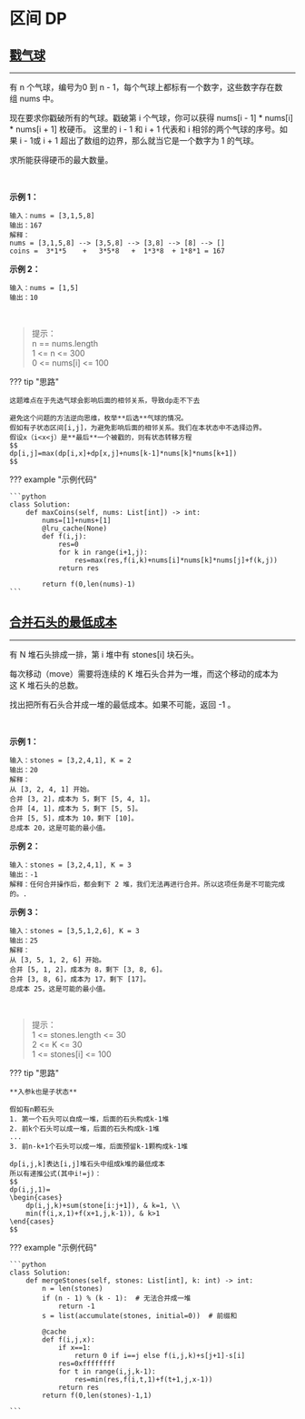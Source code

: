 # 区间 DP

## [戳气球](https://leetcode.cn/problems/burst-balloons/)
---
有 n 个气球，编号为0 到 n - 1，每个气球上都标有一个数字，这些数字存在数组 nums 中。

现在要求你戳破所有的气球。戳破第 i 个气球，你可以获得 nums[i - 1] * nums[i] * nums[i + 1] 枚硬币。 这里的 i - 1 和 i + 1 代表和 i 相邻的两个气球的序号。如果 i - 1或 i + 1 超出了数组的边界，那么就当它是一个数字为 1 的气球。

求所能获得硬币的最大数量。

 

**示例 1：**

    输入：nums = [3,1,5,8]
    输出：167
    解释：
    nums = [3,1,5,8] --> [3,5,8] --> [3,8] --> [8] --> []
    coins =  3*1*5    +   3*5*8   +  1*3*8  + 1*8*1 = 167

**示例 2：**

    输入：nums = [1,5]
    输出：10
 

>提示：  
>n == nums.length  
>1 <= n <= 300  
>0 <= nums[i] <= 100


??? tip "思路"

    这题难点在于先选气球会影响后面的相邻关系，导致dp走不下去

    避免这个问题的方法逆向思维，枚举**后选**气球的情况。  
    假如有子状态区间[i,j]，为避免影响后面的相邻关系。我们在本状态中不选择边界。
    假设x（i<x<j）是**最后**一个被戳的，则有状态转移方程  
    $$
    dp[i,j]=max(dp[i,x]+dp[x,j]+nums[k-1]*nums[k]*nums[k+1])
    $$

??? example "示例代码"

    ```python
    class Solution:
        def maxCoins(self, nums: List[int]) -> int:
            nums=[1]+nums+[1]
            @lru_cache(None)
            def f(i,j):
                res=0
                for k in range(i+1,j):
                    res=max(res,f(i,k)+nums[i]*nums[k]*nums[j]+f(k,j))
                return res

            return f(0,len(nums)-1)
    ```



## [合并石头的最低成本](https://leetcode.cn/problems/minimum-cost-to-merge-stones/)
---

有 N 堆石头排成一排，第 i 堆中有 stones[i] 块石头。

每次移动（move）需要将连续的 K 堆石头合并为一堆，而这个移动的成本为这 K 堆石头的总数。

找出把所有石头合并成一堆的最低成本。如果不可能，返回 -1 。

 

**示例 1：**

    输入：stones = [3,2,4,1], K = 2
    输出：20
    解释：
    从 [3, 2, 4, 1] 开始。
    合并 [3, 2]，成本为 5，剩下 [5, 4, 1]。
    合并 [4, 1]，成本为 5，剩下 [5, 5]。
    合并 [5, 5]，成本为 10，剩下 [10]。
    总成本 20，这是可能的最小值。

**示例 2：**

    输入：stones = [3,2,4,1], K = 3
    输出：-1
    解释：任何合并操作后，都会剩下 2 堆，我们无法再进行合并。所以这项任务是不可能完成的。.

**示例 3：**

    输入：stones = [3,5,1,2,6], K = 3
    输出：25
    解释：
    从 [3, 5, 1, 2, 6] 开始。
    合并 [5, 1, 2]，成本为 8，剩下 [3, 8, 6]。
    合并 [3, 8, 6]，成本为 17，剩下 [17]。
    总成本 25，这是可能的最小值。
 

>提示：  
>1 <= stones.length <= 30  
>2 <= K <= 30  
>1 <= stones[i] <= 100


??? tip "思路"

    **入参k也是子状态**

    假如有n颗石头
    1. 第一个石头可以自成一堆，后面的石头构成k-1堆  
    2. 前k个石头可以成一堆，后面的石头构成k-1堆  
    ...
    3. 前n-k+1个石头可以成一堆，后面预留k-1颗构成k-1堆

    dp[i,j,k]表达[i,j]堆石头中组成k堆的最低成本
    所以有递推公式(其中i!=j)：
    $$
    dp(i,j,1)=
    \begin{cases}
        dp(i,j,k)+sum(stone[i:j+1]), & k=1, \\
        min(f(i,x,1)+f(x+1,j,k-1)), & k>1
    \end{cases}
    $$

??? example "示例代码"

    ```python
    class Solution:
        def mergeStones(self, stones: List[int], k: int) -> int:
            n = len(stones)
            if (n - 1) % (k - 1):  # 无法合并成一堆
                return -1
            s = list(accumulate(stones, initial=0))  # 前缀和

            @cache
            def f(i,j,x):
                if x==1:
                    return 0 if i==j else f(i,j,k)+s[j+1]-s[i]
                res=0xffffffff
                for t in range(i,j,k-1):
                    res=min(res,f(i,t,1)+f(t+1,j,x-1))
                return res
            return f(0,len(stones)-1,1)

    ```